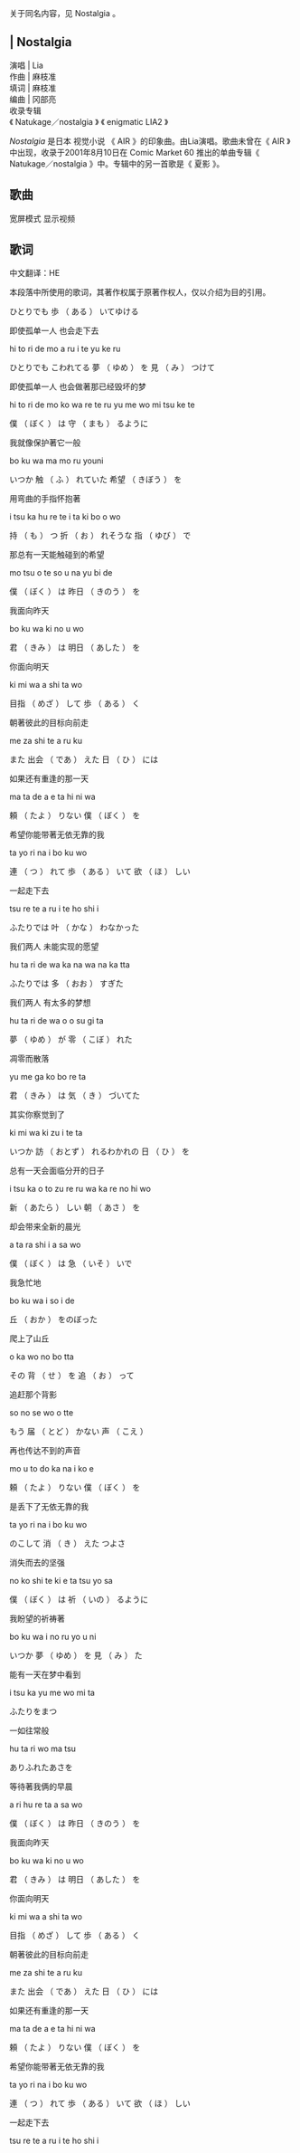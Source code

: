 关于同名内容，见  Nostalgia  。

|  Nostalgia  
---  
演唱  |  Lia   
作曲  |  麻枝准   
填词  |  麻枝准   
编曲  |  冈部亮   
收录专辑  
《  Natukage／nostalgia  》  《  enigmatic LIA2  》  
  
_Nostalgia_ 是日本  视觉小说  《  AIR  》的印象曲。由Lia演唱。歌曲未曾在《  AIR  》中出现，收录于2001年8月10日在
Comic Market 60  推出的单曲专辑《  Natukage／nostalgia  》中。专辑中的另一首歌是《  夏影  》。

##  歌曲

宽屏模式  显示视频

##  歌词

中文翻译：HE

本段落中所使用的歌词，其著作权属于原著作权人，仅以介绍为目的引用。

ひとりでも  歩  （  ある  ）  いてゆける

即使孤单一人 也会走下去

hi to ri de mo a ru i te yu ke ru

ひとりでも こわれてる  夢  （  ゆめ  ）  を  見  （  み  ）  つけて

即使孤单一人 也会做著那已经毁坏的梦

hi to ri de mo ko wa re te ru yu me wo mi tsu ke te

僕  （  ぼく  ）  は  守  （  まも  ）  るように

我就像保护著它一般

bo ku wa ma mo ru youni

いつか  触  （  ふ  ）  れていた  希望  （  きぼう  ）  を

用弯曲的手指怀抱著

i tsu ka hu re te i ta ki bo o wo

持  （  も  ）  つ  折  （  お  ）  れそうな  指  （  ゆび  ）  で

那总有一天能触碰到的希望

mo tsu o te so u na yu bi de

僕  （  ぼく  ）  は  昨日  （  きのう  ）  を

我面向昨天

bo ku wa ki no u wo

君  （  きみ  ）  は  明日  （  あした  ）  を

你面向明天

ki mi wa a shi ta wo

目指  （  めざ  ）  して  歩  （  ある  ）  く

朝著彼此的目标向前走

me za shi te a ru ku

また  出会  （  であ  ）  えた  日  （  ひ  ）  には

如果还有重逢的那一天

ma ta de a e ta hi ni wa

頼  （  たよ  ）  りない  僕  （  ぼく  ）  を

希望你能带著无依无靠的我

ta yo ri na i bo ku wo

連  （  つ  ）  れて  歩  （  ある  ）  いて  欲  （  ほ  ）  しい

一起走下去

tsu re te a ru i te ho shi i

ふたりでは  叶  （  かな  ）  わなかった

我们两人 未能实现的愿望

hu ta ri de wa ka na wa na ka tta

ふたりでは  多  （  おお  ）  すぎた

我们两人 有太多的梦想

hu ta ri de wa o o su gi ta

夢  （  ゆめ  ）  が  零  （  こぼ  ）  れた

凋零而散落

yu me ga ko bo re ta

君  （  きみ  ）  は  気  （  き  ）  づいてた

其实你察觉到了

ki mi wa ki zu i te ta

いつか  訪  （  おとず  ）  れるわかれの  日  （  ひ  ）  を

总有一天会面临分开的日子

i tsu ka o to zu re ru wa ka re no hi wo

新  （  あたら  ）  しい  朝  （  あさ  ）  を

却会带来全新的晨光

a ta ra shi i a sa wo

僕  （  ぼく  ）  は  急  （  いそ  ）  いで

我急忙地

bo ku wa i so i de

丘  （  おか  ）  をのぼった

爬上了山丘

o ka wo no bo tta

その  背  （  せ  ）  を  追  （  お  ）  って

追赶那个背影

so no se wo o tte

もう  届  （  とど  ）  かない  声  （  こえ  ）

再也传达不到的声音

mo u to do ka na i ko e

頼  （  たよ  ）  りない  僕  （  ぼく  ）  を

是丢下了无依无靠的我

ta yo ri na i bo ku wo

のこして  消  （  き  ）  えた つよさ

消失而去的坚强

no ko shi te ki e ta tsu yo sa

僕  （  ぼく  ）  は  祈  （  いの  ）  るように

我盼望的祈祷著

bo ku wa i no ru yo u ni

いつか  夢  （  ゆめ  ）  を  見  （  み  ）  た

能有一天在梦中看到

i tsu ka yu me wo mi ta

ふたりをまつ

一如往常般

hu ta ri wo ma tsu

ありふれたあさを

等待著我俩的早晨

a ri hu re ta a sa wo

僕  （  ぼく  ）  は  昨日  （  きのう  ）  を

我面向昨天

bo ku wa ki no u wo

君  （  きみ  ）  は  明日  （  あした  ）  を

你面向明天

ki mi wa a shi ta wo

目指  （  めざ  ）  して  歩  （  ある  ）  く

朝著彼此的目标向前走

me za shi te a ru ku

また  出会  （  であ  ）  えた  日  （  ひ  ）  には

如果还有重逢的那一天

ma ta de a e ta hi ni wa

頼  （  たよ  ）  りない  僕  （  ぼく  ）  を

希望你能带著无依无靠的我

ta yo ri na i bo ku wo

連  （  つ  ）  れて  歩  （  ある  ）  いて  欲  （  ほ  ）  しい

一起走下去

tsu re te a ru i te ho shi i